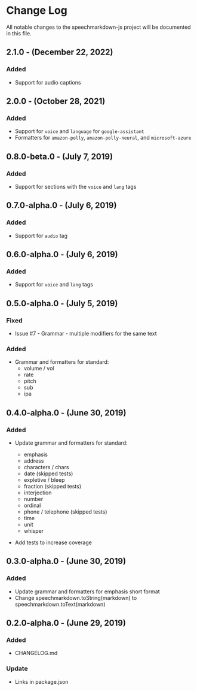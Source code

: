 # Change Log
All notable changes to the speechmarkdown-js project will be documented in this file.

## 2.1.0 - (December 22, 2022)
### Added
- Support for audio captions

## 2.0.0 - (October 28, 2021)
### Added
- Support for `voice` and `language` for `google-assistant`
- Formatters for `amazon-polly`, `amazon-polly-neural`, and `microsoft-azure`

## 0.8.0-beta.0 - (July 7, 2019)
### Added
- Support for sections with the `voice` and `lang` tags

## 0.7.0-alpha.0 - (July 6, 2019)
### Added
- Support for `audio` tag

## 0.6.0-alpha.0 - (July 6, 2019)
### Added
- Support for `voice` and `lang` tags

## 0.5.0-alpha.0 - (July 5, 2019)
### Fixed
- Issue #7 - Grammar - multiple modifiers for the same text
### Added
- Grammar and formatters for standard:
    - volume / vol
    - rate
    - pitch
    - sub
    - ipa

## 0.4.0-alpha.0 - (June 30, 2019)
### Added
- Update grammar and formatters for standard:
    - emphasis
    - address
    - characters / chars
    - date (skipped tests)
    - expletive / bleep
    - fraction (skipped tests)
    - interjection
    - number
    - ordinal
    - phone / telephone (skipped tests)
    - time
    - unit
    - whisper


- Add tests to increase coverage

## 0.3.0-alpha.0 - (June 30, 2019)
### Added
- Update grammar and formatters for emphasis short format
- Change speechmarkdown.toString(markdown) to speechmarkdown.toText(markdown)


## 0.2.0-alpha.0 - (June 29, 2019)
### Added
- CHANGELOG.md

### Update
- Links in package.json